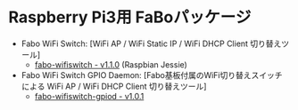 # Raspberry Pi3用 FaBoパッケージ

  * Fabo WiFi Switch: [WiFi AP / WiFi Static IP / WiFi DHCP Client 切り替えツール]
    * [fabo-wifiswitch - v1.1.0](fabo-wifiswitch.md) (Raspbian Jessie)
  * Fabo WiFi Switch GPIO Daemon: [Fabo基板付属のWiFi切り替えスイッチによる WiFi AP / WiFi DHCP Client 切り替えツール]
    * [fabo-wifiswitch-gpiod - v1.0.1](fabo-wifiswitch-gpiod.md)